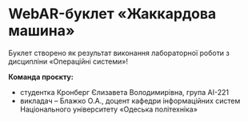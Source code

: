 # WebAR-буклет «Жаккардова машина»
Буклет створено як результат виконання лабораторної роботи з дисципліни «Операційні системи»!

**Команда проєкту:**
- студентка Кронберг Єлизавета Володимирівна, група АІ-221
- викладач – Блажко О.А., доцент кафедри інформаційних систем Національного університету «Одеська політехніка»
